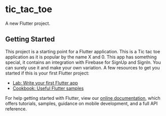 # tic_tac_toe

A new Flutter project.

## Getting Started

This project is a starting point for a Flutter application.
This is a Tic tac toe application as it is popular by the name X and 0.
This app has something special, it contains an integration with Firebase for SignUp and SignIn.
You can surely use it and make your own variation.
A few resources to get you started if this is your first Flutter project:

- [Lab: Write your first Flutter app](https://flutter.dev/docs/get-started/codelab)
- [Cookbook: Useful Flutter samples](https://flutter.dev/docs/cookbook)

For help getting started with Flutter, view our
[online documentation](https://flutter.dev/docs), which offers tutorials,
samples, guidance on mobile development, and a full API reference.
